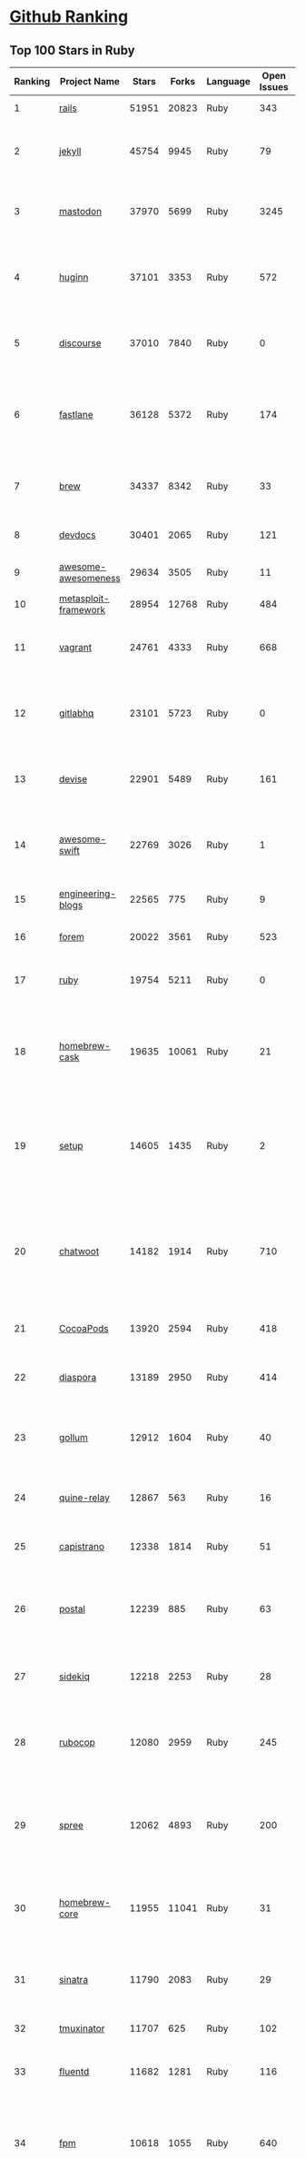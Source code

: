 [Github Ranking](../README.md)
==========

## Top 100 Stars in Ruby

| Ranking | Project Name | Stars | Forks | Language | Open Issues | Description | Last Commit |
| ------- | ------------ | ----- | ----- | -------- | ----------- | ----------- | ----------- |
| 1 | [rails](https://github.com/rails/rails) | 51951 | 20823 | Ruby | 343 | Ruby on Rails | 2022-12-19T02:25:14Z |
| 2 | [jekyll](https://github.com/jekyll/jekyll) | 45754 | 9945 | Ruby | 79 | :globe_with_meridians: Jekyll is a blog-aware static site generator in Ruby | 2022-12-18T16:34:16Z |
| 3 | [mastodon](https://github.com/mastodon/mastodon) | 37970 | 5699 | Ruby | 3245 | Your self-hosted, globally interconnected microblogging community | 2022-12-19T01:12:34Z |
| 4 | [huginn](https://github.com/huginn/huginn) | 37101 | 3353 | Ruby | 572 | Create agents that monitor and act on your behalf.  Your agents are standing by! | 2022-12-16T03:24:25Z |
| 5 | [discourse](https://github.com/discourse/discourse) | 37010 | 7840 | Ruby | 0 | A platform for community discussion. Free, open, simple. | 2022-12-19T03:00:58Z |
| 6 | [fastlane](https://github.com/fastlane/fastlane) | 36128 | 5372 | Ruby | 174 | 🚀 The easiest way to automate building and releasing your iOS and Android apps | 2022-12-17T16:58:50Z |
| 7 | [brew](https://github.com/Homebrew/brew) | 34337 | 8342 | Ruby | 33 | 🍺 The missing package manager for macOS (or Linux) | 2022-12-17T19:55:06Z |
| 8 | [devdocs](https://github.com/freeCodeCamp/devdocs) | 30401 | 2065 | Ruby | 121 | API Documentation Browser | 2022-12-17T04:47:12Z |
| 9 | [awesome-awesomeness](https://github.com/bayandin/awesome-awesomeness) | 29634 | 3505 | Ruby | 11 | A curated list of awesome awesomeness | 2022-12-15T03:08:32Z |
| 10 | [metasploit-framework](https://github.com/rapid7/metasploit-framework) | 28954 | 12768 | Ruby | 484 | Metasploit Framework | 2022-12-17T00:22:13Z |
| 11 | [vagrant](https://github.com/hashicorp/vagrant) | 24761 | 4333 | Ruby | 668 | Vagrant is a tool for building and distributing development environments. | 2022-12-17T00:23:07Z |
| 12 | [gitlabhq](https://github.com/gitlabhq/gitlabhq) | 23101 | 5723 | Ruby | 0 | GitLab CE Mirror \| Please open new issues in our issue tracker on GitLab.com | 2022-12-19T00:09:26Z |
| 13 | [devise](https://github.com/heartcombo/devise) | 22901 | 5489 | Ruby | 161 | Flexible authentication solution for Rails with Warden. | 2022-12-14T14:58:01Z |
| 14 | [awesome-swift](https://github.com/matteocrippa/awesome-swift) | 22769 | 3026 | Ruby | 1 | A collaborative list of awesome Swift libraries and resources. Feel free to contribute! | 2022-12-02T12:15:41Z |
| 15 | [engineering-blogs](https://github.com/kilimchoi/engineering-blogs) | 22565 | 775 | Ruby | 9 | A curated list of engineering blogs | 2022-12-08T03:06:45Z |
| 16 | [forem](https://github.com/forem/forem) | 20022 | 3561 | Ruby | 523 | For empowering community 🌱 | 2022-12-18T13:45:39Z |
| 17 | [ruby](https://github.com/ruby/ruby) | 19754 | 5211 | Ruby | 0 | The Ruby Programming Language [mirror] | 2022-12-19T02:45:33Z |
| 18 | [homebrew-cask](https://github.com/Homebrew/homebrew-cask) | 19635 | 10061 | Ruby | 21 | 🍻 A CLI workflow for the administration of macOS applications distributed as binaries | 2022-12-19T00:51:34Z |
| 19 | [setup](https://github.com/lewagon/setup) | 14605 | 1435 | Ruby | 2 | Setup instructions for Le Wagon's students on their first day of Web Development Bootcamp | 2022-12-10T06:32:15Z |
| 20 | [chatwoot](https://github.com/chatwoot/chatwoot) | 14182 | 1914 | Ruby | 710 | Open-source customer engagement suite, an alternative to Intercom, Zendesk, Salesforce Service Cloud etc. 🔥💬 | 2022-12-18T20:07:14Z |
| 21 | [CocoaPods](https://github.com/CocoaPods/CocoaPods) | 13920 | 2594 | Ruby | 418 | The Cocoa Dependency Manager. | 2022-12-07T17:34:55Z |
| 22 | [diaspora](https://github.com/diaspora/diaspora) | 13189 | 2950 | Ruby | 414 | A privacy-aware, distributed, open source social network. | 2022-12-05T02:06:14Z |
| 23 | [gollum](https://github.com/gollum/gollum) | 12912 | 1604 | Ruby | 40 | A simple, Git-powered wiki with a sweet API and local frontend. | 2022-12-16T06:09:28Z |
| 24 | [quine-relay](https://github.com/mame/quine-relay) | 12867 | 563 | Ruby | 16 | An uroboros program with 100+ programming languages | 2022-10-31T08:24:26Z |
| 25 | [capistrano](https://github.com/capistrano/capistrano) | 12338 | 1814 | Ruby | 51 | Remote multi-server automation tool | 2022-11-29T02:38:01Z |
| 26 | [postal](https://github.com/postalserver/postal) | 12239 | 885 | Ruby | 63 | ✉️ A fully featured open source mail delivery platform for incoming & outgoing e-mail | 2022-12-14T13:57:44Z |
| 27 | [sidekiq](https://github.com/mperham/sidekiq) | 12218 | 2253 | Ruby | 28 | Simple, efficient background processing for Ruby | 2022-12-16T17:34:39Z |
| 28 | [rubocop](https://github.com/rubocop/rubocop) | 12080 | 2959 | Ruby | 245 | A Ruby static code analyzer and formatter, based on the community Ruby style guide. | 2022-12-18T22:47:58Z |
| 29 | [spree](https://github.com/spree/spree) | 12062 | 4893 | Ruby | 200 | Open Source multi-language/multi-currency/multi-store eCommerce platform | 2022-12-16T08:21:13Z |
| 30 | [homebrew-core](https://github.com/Homebrew/homebrew-core) | 11955 | 11041 | Ruby | 31 | 🍻 Default formulae for the missing package manager for macOS (or Linux) | 2022-12-19T03:03:34Z |
| 31 | [sinatra](https://github.com/sinatra/sinatra) | 11790 | 2083 | Ruby | 29 | Classy web-development dressed in a DSL (official / canonical repo) | 2022-12-16T23:13:18Z |
| 32 | [tmuxinator](https://github.com/tmuxinator/tmuxinator) | 11707 | 625 | Ruby | 102 | Manage complex tmux sessions easily | 2022-12-15T20:50:29Z |
| 33 | [fluentd](https://github.com/fluent/fluentd) | 11682 | 1281 | Ruby | 116 | Fluentd: Unified Logging Layer (project under CNCF) | 2022-12-15T06:17:04Z |
| 34 | [fpm](https://github.com/jordansissel/fpm) | 10618 | 1055 | Ruby | 640 | Effing package management! Build packages for multiple platforms (deb, rpm, etc) with great ease and sanity. | 2022-12-18T19:42:09Z |
| 35 | [linguist](https://github.com/github/linguist) | 10546 | 3858 | Ruby | 84 | Language Savant. If your repository's language is being reported incorrectly, send us a pull request! | 2022-12-16T17:21:48Z |
| 36 | [faker](https://github.com/faker-ruby/faker) | 10538 | 3035 | Ruby | 6 | A library for generating fake data such as names, addresses, and phone numbers. | 2022-12-18T21:22:14Z |
| 37 | [Learning-SICP](https://github.com/DeathKing/Learning-SICP) | 10091 | 1491 | Ruby | 1 | MIT视频公开课《计算机程序的构造和解释》中文化项目及课程学习资料搜集。 | 2022-02-27T13:57:02Z |
| 38 | [liquid](https://github.com/Shopify/liquid) | 9946 | 1294 | Ruby | 232 | Liquid markup language. Safe, customer facing template language for flexible web apps.  | 2022-12-18T00:12:12Z |
| 39 | [capybara](https://github.com/teamcapybara/capybara) | 9728 | 1427 | Ruby | 6 | Acceptance test framework for web applications | 2022-12-12T23:32:28Z |
| 40 | [grape](https://github.com/ruby-grape/grape) | 9648 | 1220 | Ruby | 206 | An opinionated framework for creating REST-like APIs in Ruby. | 2022-12-11T13:46:31Z |
| 41 | [octopress](https://github.com/imathis/octopress) | 9358 | 2710 | Ruby | 176 | Octopress is an obsessively designed framework for Jekyll blogging. It’s easy to configure and easy to deploy. Sweet huh? | 2022-05-29T06:22:05Z |
| 42 | [activeadmin](https://github.com/activeadmin/activeadmin) | 9282 | 3314 | Ruby | 329 | The administration framework for Ruby on Rails applications. | 2022-12-19T01:32:57Z |
| 43 | [resque](https://github.com/resque/resque) | 9236 | 1671 | Ruby | 57 | Resque is a Redis-backed Ruby library for creating background jobs, placing them on multiple queues, and processing them later. | 2022-12-16T20:14:06Z |
| 44 | [guides](https://github.com/thoughtbot/guides) | 9207 | 1377 | Ruby | 0 | A guide for programming in style. | 2022-12-12T23:02:41Z |
| 45 | [bourbon](https://github.com/thoughtbot/bourbon) | 9098 | 900 | Ruby | 5 | A Lightweight Sass Tool Set | 2022-08-05T22:56:43Z |
| 46 | [paperclip](https://github.com/thoughtbot/paperclip) | 9066 | 2419 | Ruby | 37 | Easy file attachment management for ActiveRecord | 2022-10-11T23:33:19Z |
| 47 | [carrierwave](https://github.com/carrierwaveuploader/carrierwave) | 8741 | 1638 | Ruby | 141 | Classier solution for file uploads for Rails, Sinatra and other Ruby web frameworks | 2022-12-18T10:41:21Z |
| 48 | [whenever](https://github.com/javan/whenever) | 8655 | 727 | Ruby | 63 | Cron jobs in Ruby | 2022-12-02T01:37:51Z |
| 49 | [remote-working](https://github.com/greatghoul/remote-working) | 8513 | 772 | Ruby | 0 | 收集整理远程工作相关的资料 | 2022-12-12T11:24:00Z |
| 50 | [kaminari](https://github.com/kaminari/kaminari) | 8318 | 1076 | Ruby | 41 | ⚡ A Scope & Engine based, clean, powerful, customizable and sophisticated paginator for Ruby webapps | 2022-09-04T14:57:01Z |
| 51 | [simple_form](https://github.com/heartcombo/simple_form) | 8053 | 1314 | Ruby | 24 | Forms made easy for Rails! It's tied to a simple DSL, with no opinion on markup. | 2022-11-30T12:04:42Z |
| 52 | [pundit](https://github.com/varvet/pundit) | 7818 | 602 | Ruby | 14 | Minimal authorization through OO design and pure Ruby classes | 2022-11-16T23:39:34Z |
| 53 | [rails_admin](https://github.com/railsadminteam/rails_admin) | 7708 | 2245 | Ruby | 174 | RailsAdmin is a Rails engine that provides an easy-to-use interface for managing your data | 2022-12-18T07:15:22Z |
| 54 | [factory_bot](https://github.com/thoughtbot/factory_bot) | 7666 | 2616 | Ruby | 31 | A library for setting up Ruby objects as test data. | 2022-11-16T05:01:43Z |
| 55 | [omniauth](https://github.com/omniauth/omniauth) | 7623 | 992 | Ruby | 86 | OmniAuth is a flexible authentication system utilizing Rack middleware. | 2022-10-13T14:14:08Z |
| 56 | [puma](https://github.com/puma/puma) | 7276 | 1368 | Ruby | 53 | A Ruby/Rack web server built for parallelism | 2022-12-17T15:46:45Z |
| 57 | [jazzy](https://github.com/realm/jazzy) | 7201 | 405 | Ruby | 81 | Soulful docs for Swift & Objective-C | 2022-11-20T09:32:15Z |
| 58 | [wpscan](https://github.com/wpscanteam/wpscan) | 7173 | 1165 | Ruby | 38 | WPScan WordPress security scanner. Written for security professionals and blog maintainers to test the security of their WordPress websites. | 2022-11-17T14:27:18Z |
| 59 | [how-to-contribute-to-open-source](https://github.com/freeCodeCamp/how-to-contribute-to-open-source) | 7167 | 1558 | Ruby | 30 | A guide to contributing to open source | 2022-12-11T16:37:26Z |
| 60 | [chef](https://github.com/chef/chef) | 7085 | 2568 | Ruby | 370 | Chef Infra, a powerful automation platform that transforms infrastructure into code automating how infrastructure is configured, deployed and managed across any environment, at any scale | 2022-12-16T23:15:03Z |

